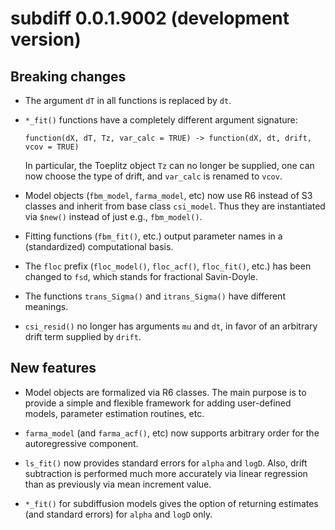 # **subdiff** 0.0.1.9002 (development version)

## Breaking changes

- The argument `dT` in all functions is replaced by `dt`.

- `*_fit()` functions have a completely different argument signature: 
    ```
	function(dX, dT, Tz, var_calc = TRUE) -> function(dX, dt, drift, vcov = TRUE)
	```
	In particular, the Toeplitz object `Tz` can no longer be supplied, one can now choose the type of drift, and `var_calc` is renamed to `vcov`.

- Model objects (`fbm_model`, `farma_model`, etc) now use R6 instead of S3 classes and inherit from base class `csi_model`.  Thus they are instantiated via `$new()` instead of just e.g., `fbm_model()`.

- Fitting functions (`fbm_fit()`, etc.) output parameter names in a (standardized) computational basis. 

- The `floc` prefix (`floc_model()`, `floc_acf()`, `floc_fit()`, etc.) has been changed to `fsd`, which stands for fractional Savin-Doyle.

- The functions `trans_Sigma()` and `itrans_Sigma()` have different meanings.

- `csi_resid()` no longer has arguments `mu` and `dt`, in favor of an arbitrary drift term supplied by `drift`.

## New features

- Model objects are formalized via R6 classes.  The main purpose is to provide a simple and flexible framework for adding user-defined models, parameter estimation routines, etc.

- `farma_model` (and `farma_acf()`, etc) now supports arbitrary order for the autoregressive component.

- `ls_fit()` now provides standard errors for `alpha` and `logD`.  Also, drift subtraction is performed much more accurately via linear regression than as previously via mean increment value.

- `*_fit()` for subdiffusion models gives the option of returning estimates (and standard errors) for `alpha` and `logD` only.
